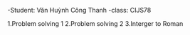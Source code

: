-Student: Văn Huỳnh Công Thanh
-class: CIJS78

1.Problem solving 1
2.Problem solving 2
3.Interger to Roman

